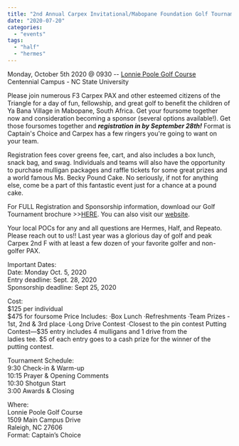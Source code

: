 ```yaml
---
title: "2nd Annual Carpex Invitational/Mabopane Foundation Golf Tournament"
date: "2020-07-20"
categories: 
  - "events"
tags: 
  - "half"
  - "hermes"
---
```


Monday, October 5th 2020 @ 0930 -- [Lonnie Poole Golf Course](https://lonniepoolegolfcourse.com/)  
Centennial Campus - NC State University

Please join numerous F3 Carpex PAX and other esteemed citizens of the Triangle for a day of fun, fellowship, and great golf to benefit the children of Ya Bana Village in Mabopane, South Africa. Get your foursome together now and consideration becoming a sponsor (several options available!). Get those foursomes together and **_registration in by September 28th!_** Format is Captain's Choice and Carpex has a few ringers you're going to want on your team.

Registration fees cover greens fee, cart, and also includes a box lunch, snack bag, and swag. Individuals and teams will also have the opportunity to purchase mulligan packages and raffle tickets for some great prizes and a world famous Ms. Becky Pound Cake. No seriously, if not for anything else, come be a part of this fantastic event just for a chance at a pound cake.

For FULL Registration and Sponsorship information, download our Golf Tournament brochure >>[HERE](http://nebula.wsimg.com/728b6c446ee3a14c6d315665f6cdaba9?AccessKeyId=9A920F6C499B66B6A05F&disposition=0&alloworigin=1). You can also visit our [website](http://www.mabopanekids.org/golf-tournament.html).  
  
Your local POCs for any and all questions are Hermes, Half, and Repeato. Please reach out to us!! Last year was a glorious day of golf and peak Carpex 2nd F with at least a few dozen of your favorite golfer and non-golfer PAX.

Important Dates:  
Date: Monday Oct. 5, 2020  
Entry deadline: Sept. 28, 2020  
Sponsorship deadline: Sept 25, 2020

Cost:  
$125 per individual  
$475 for foursome  
Price Includes:  
·Box Lunch  
·Refreshments  
·Team Prizes - 1st, 2nd & 3rd place  
·Long Drive Contest  
·Closest to the pin contest  
Putting Contest—$35 entry includes 4 mulligans and 1 drive from the  
ladies tee. $5 of each entry goes to a cash prize for the winner of the putting contest.

Tournament Schedule:  
9:30 Check-in & Warm-up  
10:15 Prayer & Opening Comments  
10:30 Shotgun Start  
3:00 Awards & Closing

Where:  
Lonnie Poole Golf Course  
1509 Main Campus Drive  
Raleigh, NC 27606  
Format: Captain’s Choice
